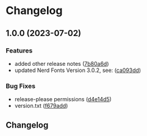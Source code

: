 # Changelog

## 1.0.0 (2023-07-02)


### Features

* added other release notes ([7b80a6d](https://github.com/maroony/JetBrainsMono/commit/7b80a6d5eb13e81c26a143e02d03c3884b2d1a45))
* updated Nerd Fonts Version 3.0.2, see: ([ca093dd](https://github.com/maroony/JetBrainsMono/commit/ca093dd49c3fe27641ebc4e9f7ad7c937cb3deec))


### Bug Fixes

* release-please permissions ([d4e14d5](https://github.com/maroony/JetBrainsMono/commit/d4e14d5ba7de8261fd885a6a02dad7e20f77871c))
* version.txt ([f679add](https://github.com/maroony/JetBrainsMono/commit/f679add3b5b9422c25d9dcf07bd5a5dfa644b58e))

## Changelog
